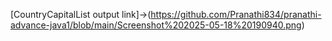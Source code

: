 
[CountryCapitalList output link]->(https://github.com/Pranathi834/pranathi-advance-java1/blob/main/Screenshot%202025-05-18%20190940.png)
